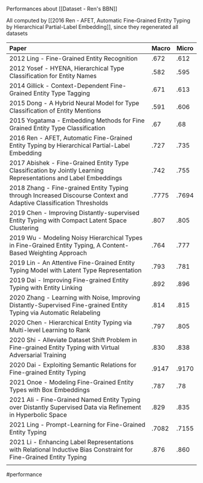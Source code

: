 Performances about [[Dataset - Ren's BBN]]

All computed by [[2016 Ren - AFET, Automatic Fine-Grained Entity Typing by Hierarchical Partial-Label Embedding]], since they regenerated all datasets

 | Paper                                                                                                                | Macro | Micro |
 |:-------------------------------------------------------------------------------------------------------------------- | ----- | ----- |
 | 2012 Ling - Fine-Grained Entity Recognition                                                                          | .672  | .612  |
 | 2012 Yosef - HYENA, Hierarchical Type Classification for Entity Names                                                | .582  | .595  |
 | 2014 Gillick - Context-Dependent Fine-Grained Entity Type Tagging                                                    | .671  | .613  |
 | 2015 Dong - A Hybrid Neural Model for Type Classification of Entity Mentions                                         | .591  | .606  |
 | 2015 Yogatama - Embedding Methods for Fine Grained Entity Type Classification                                        | .67   | .68   |
 | 2016 Ren - AFET, Automatic Fine-Grained Entity Typing by Hierarchical Partial-Label Embedding                        | .727  | .735  |
 | 2017 Abishek - Fine-Grained Entity Type Classification by Jointly Learning Representations and Label Embeddings      | .742  | .755  |
 | 2018 Zhang - Fine-grained Entity Typing through Increased Discourse Context and Adaptive Classification Thresholds   | .7775 | .7694 |
 | 2019 Chen - Improving Distantly-supervised Entity Typing with Compact Latent Space Clustering                        | .807  | .805  |
 | 2019 Wu - Modeling Noisy Hierarchical Types in Fine-Grained Entity Typing, A Content-Based Weighting Approach        | .764  | .777  |
 | 2019 Lin - An Attentive Fine-Grained Entity Typing Model with Latent Type Representation                             | .793  | .781  |
 | 2019 Dai - Improving Fine-grained Entity Typing with Entity Linking                                                  | .892  | .896  |
 | 2020 Zhang - Learning with Noise, Improving Distantly-Supervised Fine-grained Entity Typing via Automatic Relabeling | .814  | .815  |
 | 2020 Chen - Hierarchical Entity Typing via Multi-level Learning to Rank                                              | .797  | .805  |
 | 2020 Shi - Alleviate Dataset Shift Problem in Fine-grained Entity Typing with Virtual Adversarial Training           | .830  | .838  |
 | 2020 Dai - Exploiting Semantic Relations for Fine-grained Entity Typing                                              | .9147 | .9170 |
 | 2021 Onoe - Modeling Fine-Grained Entity Types with Box Embeddings                                                   | .787  | .78   |
 | 2021 Ali - Fine-Grained Named Entity Typing over Distantly Supervised Data via Refinement in Hyperbolic Space        | .829  | .835  |
 | 2021 Ling - Prompt-Learning for Fine-Grained Entity Typing                                                           | .7082 | .7155 |
 | 2021 Li - Enhancing Label Representations with Relational Inductive Bias Constraint for Fine-Grained Entity Typing   | .876  | .860
 |       |       |

#performance 